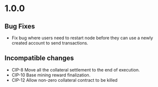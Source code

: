 # 1.0.0

## Bug Fixes

- Fix bug where users need to restart node before they can use a newly created account to send transactions.

## Incompatible changes

- CIP-8 Move all the collateral settlement to the end of execution.
- CIP-10 Base mining reward finalization.
- CIP-12 Allow non-zero collateral contract to be killed